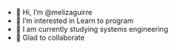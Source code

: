 - 👋 Hi, I’m @melizaguirre
- 👀 I’m interested in Learn to program
- 🌱 I am currently studying systems engineering
- 💞️ Glad to collaborate

<!---
melizaguirre/melizaguirre is a ✨ special ✨ repository because its `README.md` (this file) appears on your GitHub profile.
You can click the Preview link to take a look at your changes.
--->
